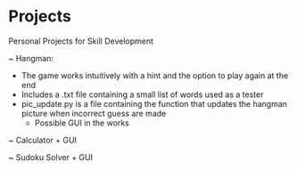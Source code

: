# Projects
Personal Projects for Skill Development

~ Hangman:
  - The game works intuitively with a hint and the option to play again at the end
  - Includes a .txt file containing a small list of words used as a tester
  - pic_update.py is a file containing the function that updates the hangman picture when incorrect guess are made
    - Possible GUI in the works
    
~ Calculator + GUI

~ Sudoku Solver + GUI
  
